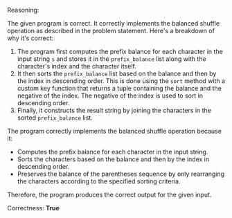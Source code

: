 Reasoning:

The given program is correct. It correctly implements the balanced shuffle operation as described in the problem statement. Here's a breakdown of why it's correct:

1. The program first computes the prefix balance for each character in the input string `s` and stores it in the `prefix_balance` list along with the character's index and the character itself.
2. It then sorts the `prefix_balance` list based on the balance and then by the index in descending order. This is done using the `sort` method with a custom key function that returns a tuple containing the balance and the negative of the index. The negative of the index is used to sort in descending order.
3. Finally, it constructs the result string by joining the characters in the sorted `prefix_balance` list.

The program correctly implements the balanced shuffle operation because it:

* Computes the prefix balance for each character in the input string.
* Sorts the characters based on the balance and then by the index in descending order.
* Preserves the balance of the parentheses sequence by only rearranging the characters according to the specified sorting criteria.

Therefore, the program produces the correct output for the given input.

Correctness: **True**